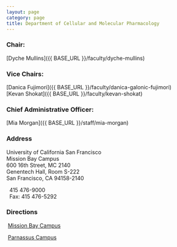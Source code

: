 ```yaml
---
layout: page
category: page
title: Department of Cellular and Molecular Pharmacology
---
```


### Chair:

[Dyche Mullins]({{ BASE_URL }}/faculty/dyche-mullins)

### Vice Chairs:

[Danica Fujimori]({{ BASE_URL }}/faculty/danica-galonic-fujimori)<br>
[Kevan Shokat]({{ BASE_URL }}/faculty/kevan-shokat)

### Chief Administrative Officer:
[Mia Morgan]({{ BASE_URL }}/staff/mia-morgan)

### Address

University of California San Francisco<br>
Mission Bay Campus<br>
600 16th Street, MC 2140<br>
Genentech Hall, Room S-222<br>
San Francisco, CA 94158-2140<br>

<p><i class="icon-phone">&nbsp;</i> 415 476-9000<br>
<i class="icon-print">&nbsp;</i> Fax: 415 476-5292</p>


### Directions

<p><i class="icon-direction">&nbsp;</i><a href="http://eir.ucsf.edu/maps/directions-to-ucsf-mission-bay/" target="_blank">Mission Bay Campus</a></p>

<p><i class="icon-direction">&nbsp;</i><a href="http://www.ucsfhealth.org/maps_and_directions/parnassus/" target="_blank">Parnassus Campus</a></p>
